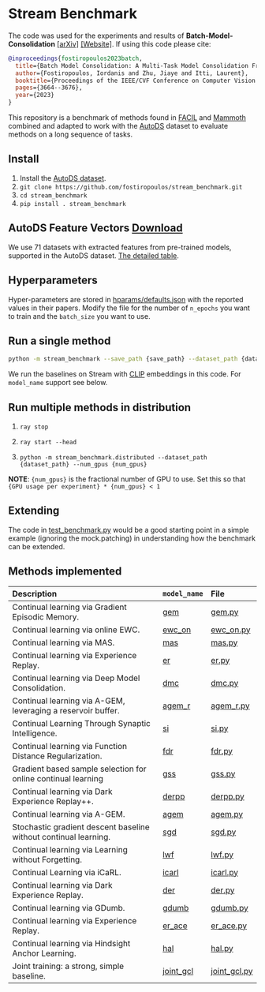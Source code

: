 # Stream Benchmark

The code was used for the experiments and results of
**Batch-Model-Consolidation** [[arXiv]](https://openaccess.thecvf.com/content/CVPR2023/papers/Fostiropoulos_Batch_Model_Consolidation_A_Multi-Task_Model_Consolidation_Framework_CVPR_2023_paper.pdf) [[Website]](https://fostiropoulos.github.io/stream_benchmark/).
If using this code please cite:

```bibtex
@inproceedings{fostiropoulos2023batch,
  title={Batch Model Consolidation: A Multi-Task Model Consolidation Framework},
  author={Fostiropoulos, Iordanis and Zhu, Jiaye and Itti, Laurent},
  booktitle={Proceedings of the IEEE/CVF Conference on Computer Vision and Pattern Recognition},
  pages={3664--3676},
  year={2023}
}
```
This repository is a benchmark of methods found in [FACIL](https://github.com/mmasana/FACIL) and [Mammoth](https://github.com/aimagelab/mammoth) combined and adapted to work with the [AutoDS](https://github.com/fostiropoulos/auto-dataset) dataset to evaluate methods on a long sequence of tasks.



## Install

1. Install the [AutoDS dataset](https://github.com/fostiropoulos/auto-dataset).
2. `git clone https://github.com/fostiropoulos/stream_benchmark.git`
3. `cd stream_benchmark`
4. `pip install . stream_benchmark`


## AutoDS Feature Vectors [Download](https://drive.google.com/file/d/1insLK3FoGw-UEQUNnhzyxsql7z28lplZ/view)

We use 71 datasets with extracted features from pre-trained models,
supported in the AutoDS dataset. [The detailed table](https://github.com/fostiropoulos/auto-dataset/blob/cvpr_release/assets/DATASET_TABLE.md).

## Hyperparameters

Hyper-parameters are stored in [hparams/defaults.json](hparams/defaults.json)
with the reported values in their papers.
Modify the file for the number of `n_epochs` you want to train and the `batch_size` you want to use.

## Run a single method

```bash
python -m stream_benchmark --save_path {save_path} --dataset_path {dataset_path} --model_name {model_name} --hparams hparams/defaults.json
```

We run the baselines on Stream with [CLIP](https://arxiv.org/abs/2103.00020) embeddings in this code.
For `model_name` support see below.

## Run multiple methods in distribution

1. `ray stop`

2. `ray start --head`

3. `python -m stream_benchmark.distributed --dataset_path  {dataset_path} --num_gpus {num_gpus}`

**NOTE**:
`{num_gpus}` is the fractional number of GPU to use.
Set this so that `{GPU usage per experiment} * {num_gpus} < 1`

## Extending

The code in [test_benchmark.py](tests/test_benchmark.py) would be a good starting point in a simple example (ignoring the mock.patching) in understanding how the benchmark can be extended.


## Methods implemented
| Description                                                      | `model_name`                                                                                            | File                                                 |
| :--------------------------------------------------------------- | :------------------------------------------------------------------------------------------------------ | :--------------------------------------------------- |
| Continual learning via Gradient Episodic Memory.                 | [gem](https://arxiv.org/abs/1706.08840)                                                                 | [gem.py](stream_benchmark/models/gem.py)             |
| Continual learning via online EWC.                               | [ewc_on](https://arxiv.org/pdf/1805.06370.pdf)                                                          | [ewc_on.py](stream_benchmark/models/ewc_on.py)       |
| Continual learning via MAS.                                      | [mas](https://arxiv.org/abs/1711.09601)                                                                 | [mas.py](stream_benchmark/models/mas.py)             |
| Continual learning via Experience Replay.                        | [er](https://arxiv.org/abs/1811.11682)                                                                  | [er.py](stream_benchmark/models/er.py)               |
| Continual learning via Deep Model Consolidation.                 | [dmc](https://arxiv.org/abs/1903.07864)                                                                 | [dmc.py](stream_benchmark/models/dmc.py)             |
| Continual learning via A-GEM, leveraging a reservoir buffer.     | [agem_r](https://proceedings.neurips.cc/paper/2020/hash/b704ea2c39778f07c617f6b7ce480e9e-Abstract.html) | [agem_r.py](stream_benchmark/models/agem_r.py)       |
| Continual Learning Through Synaptic Intelligence.                | [si](https://arxiv.org/abs/1703.04200)                                                                  | [si.py](stream_benchmark/models/si.py)               |
| Continual learning via Function Distance Regularization.         | [fdr](https://arxiv.org/abs/1805.08289)                                                                 | [fdr.py](stream_benchmark/models/fdr.py)             |
| Gradient based sample selection for online continual learning    | [gss](https://arxiv.org/abs/1903.08671)                                                                 | [gss.py](stream_benchmark/models/gss.py)             |
| Continual learning via Dark Experience Replay++.                 | [derpp](https://proceedings.neurips.cc/paper/2020/hash/b704ea2c39778f07c617f6b7ce480e9e-Abstract.html)  | [derpp.py](stream_benchmark/models/derpp.py)         |
| Continual learning via A-GEM.                                    | [agem](https://arxiv.org/abs/1812.00420)                                                                | [agem.py](stream_benchmark/models/agem.py)           |
| Stochastic gradient descent baseline without continual learning. | [sgd](http://proceedings.mlr.press/v28/sutskever13.html)                                                | [sgd.py](stream_benchmark/models/sgd.py)             |
| Continual learning via Learning without Forgetting.              | [lwf](https://arxiv.org/abs/1606.09282)                                                                 | [lwf.py](stream_benchmark/models/lwf.py)             |
| Continual Learning via iCaRL.                                    | [icarl](https://arxiv.org/abs/1611.07725)                                                               | [icarl.py](stream_benchmark/models/icarl.py)         |
| Continual learning via Dark Experience Replay.                   | [der](https://proceedings.neurips.cc/paper/2020/hash/b704ea2c39778f07c617f6b7ce480e9e-Abstract.html)    | [der.py](stream_benchmark/models/der.py)             |
| Continual learning via GDumb.                                    | [gdumb](https://www.ecva.net/papers/eccv_2020/papers_ECCV/papers/123470511.pdf)                         | [gdumb.py](stream_benchmark/models/gdumb.py)         |
| Continual learning via Experience Replay.                        | [er_ace](https://arxiv.org/abs/1811.11682)                                                              | [er_ace.py](stream_benchmark/models/er_ace.py)       |
| Continual learning via Hindsight Anchor Learning.                | [hal](https://openreview.net/attachment?id=Hke12T4KPS&name=original_pdf)                                | [hal.py](stream_benchmark/models/hal.py)             |
| Joint training: a strong, simple baseline.                       | [joint_gcl]()                                                                                           | [joint_gcl.py](stream_benchmark/models/joint_gcl.py) |
